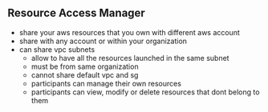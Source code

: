 Resource Access Manager
---

- share your aws resources that you own with different aws account
- share with any account or within your organization
- can share vpc subnets
  - allow to have all the resources launched in the same subnet
  - must be from same organization
  - cannot share default vpc and sg
  - participants can manage their own resources
  - participants can view, modify or delete resources that dont belong to them

